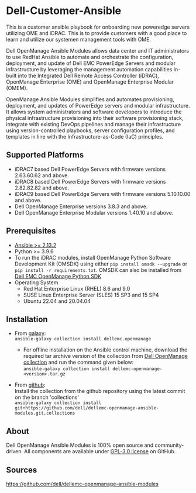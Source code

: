 # Dell-Customer-Ansible
This is a customer ansible playbook for onboarding new poweredge servers utilizing OME and iDRAC.
This is to provide customers with a good place to learn and utilize our systemen management tools with OME.

Dell OpenManage Ansible Modules allows data center and IT administrators to use RedHat Ansible to automate and orchestrate the configuration, deployment, and update of Dell EMC PowerEdge Servers and modular infrastructure by leveraging the management automation capabilities in-built into the Integrated Dell Remote Access Controller (iDRAC), OpenManage Enterprise (OME) and OpenManage Enterprise Modular (OMEM).

OpenManage Ansible Modules simplifies and automates provisioning, deployment, and updates of PowerEdge servers and modular infrastructure. It allows system administrators and software developers to introduce the physical infrastructure provisioning into their software provisioning stack, integrate with existing DevOps pipelines and manage their infrastructure using version-controlled playbooks, server configuration profiles, and templates in line with the Infrastructure-as-Code (IaC) principles.

## Supported Platforms
  * iDRAC7 based Dell PowerEdge Servers with firmware versions 2.63.60.62 and above.
  * iDRAC8 based Dell PowerEdge Servers with firmware versions 2.82.82.82 and above.
  * iDRAC9 based Dell PowerEdge Servers with firmware versions 5.10.10.00 and above.
  * Dell OpenManage Enterprise versions 3.8.3 and above.
  * Dell OpenManage Enterprise Modular versions 1.40.10 and above.

## Prerequisites
  * [Ansible >= 2.13.2](https://github.com/ansible/ansible)
  * Python >= 3.9.6
  * To run the iDRAC modules, install OpenManage Python Software Development Kit (OMSDK) 
  using either ```pip install omsdk --upgrade``` or ```pip install -r requirements.txt```. 
  OMSDK can also be installed from [Dell EMC OpenManage Python SDK](https://github.com/dell/omsdk)
  * Operating System
    * Red Hat Enterprise Linux (RHEL) 8.6 and 9.0
    * SUSE Linux Enterprise Server (SLES) 15 SP3 and 15 SP4
    * Ubuntu 22.04 and 20.04.04

## Installation

* From [galaxy](https://galaxy.ansible.com/dellemc/openmanage):  
```ansible-galaxy collection install dellemc.openmanage```

    - For offline installation on the Ansible control machine, download the required tar archive version of the collection from [Dell OpenManage collection](https://galaxy.ansible.com/dellemc/openmanage) and run the command given below:  
      ```ansible-galaxy collection install dellemc-openmanage-<version>.tar.gz```

* From [github](https://github.com/dell/dellemc-openmanage-ansible-modules/tree/collections):  
Install the collection from the github repository using the latest commit on the branch 'collections'  
```ansible-galaxy collection install git+https://github.com/dell/dellemc-openmanage-ansible-modules.git,collections```

## About
Dell OpenManage Ansible Modules is 100% open source and community-driven. All components are available under [GPL-3.0 license](https://www.gnu.org/licenses/gpl-3.0.html) on GitHub.

## Sources
https://github.com/dell/dellemc-openmanage-ansible-modules
